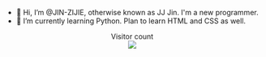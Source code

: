 - 👋 Hi, I’m @JIN-ZIJIE, otherwise known as JJ Jin. I'm a new programmer. 
- 🌱 I’m currently learning Python. Plan to learn HTML and CSS as well.

<!---
JIN-ZIJIE/JIN-ZIJIE is a ✨ special ✨ repository because its `README.md` (this file) appears on your GitHub profile.
You can click the Preview link to take a look at your changes.
--->

<p align="center"> 
  Visitor count<br>
  <img src="https://profile-counter.glitch.me/JIN-ZIJIE/count.svg" />
</p>
